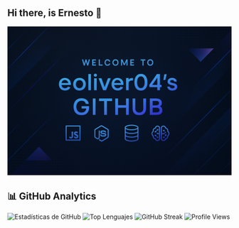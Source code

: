 ## Hi there, is Ernesto 👋
![Banner](./ChatGPT%20Image%2030%20ago%202025,%2012_50_22.png)

## 📊 GitHub Analytics

![Estadísticas de GitHub](https://github-readme-stats.vercel.app/api?username=eoliver04&show_icons=true&theme=radical)
![Top Lenguajes](https://github-readme-stats.vercel.app/api/top-langs/?username=eoliver04&layout=compact&theme=radical)
![GitHub Streak](https://streak-stats.demolab.com?user=eoliver04&theme=radical&border_radius=10)
![Profile Views](https://komarev.com/ghpvc/?username=eoliver04&color=blue)


<!--
**eoliver04/eoliver04** is a ✨ _special_ ✨ repository because its `README.md` (this file) appears on your GitHub profile.

Here are some ideas to get you started:

- 🔭 I’m currently working on ...
- 🌱 I’m currently learning ...
- 👯 I’m looking to collaborate on ...
- 🤔 I’m looking for help with ...
- 💬 Ask me about ...
- 📫 How to reach me: ...
- 😄 Pronouns: ...
- ⚡ Fun fact: ...
-->

